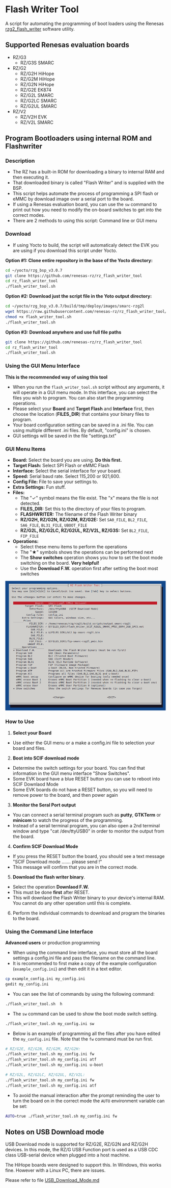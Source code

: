 # Flash Writer Tool

A script for automating the programming of boot loaders using the Renesas
[rzg2\_flash\_writer](https://github.com/renesas-rz/rzg2_flash_writer) software
utility.

## Supported Renesas evaluation boards

* RZ/G3
  * RZ/G3S SMARC
* RZ/G2
  * RZ/G2H HiHope
  * RZ/G2M HiHope
  * RZ/G2N HiHope
  * RZ/G2E EK874
  * RZ/G2L SMARC
  * RZ/G2LC SMARC
  * RZ/G2UL SMARC
* RZ/V2
  * RZ/V2H EVK
  * RZ/V2L SMARC

## Program Bootloaders using internal ROM and Flashwriter

### Description

* The RZ has a built-in ROM for downloading a binary to internal RAM and then
executing it.
* That downloaded binary is called "Flash Writer" and is supplied with the BSP.
* This script helps automate the process of programming a SPI flash or eMMC by
download image over a serial port to the board.
* If using a Renesas evaluation board, you can use the `sw` command to print out
how you need to modify the on-board switches to get into the correct modes.
* There are 2 methods to using this script: Command line or GUI menu

### Download

* If using Yocto to build, the script will automaticaly detect the EVK you are
using if you download this script under Yocto.

**Option #1: Clone entire repository in the base of the Yocto directory:**
```bash
cd ~/yocto/rzg_bsp_v3.0.7
git clone https://github.com/renesas-rz/rz_flash_writer_tool
cd rz_flash_writer_tool
./flash_writer_tool.sh
```

**Option #2: Download just the script file in the Yoto output directory:**
```bash
cd ~/yocto/rzg_bsp_v3.0.7/build/tmp/deploy/images/smarc-rzg2l
wget https://raw.githubusercontent.com/renesas-rz/rz_flash_writer_tool/master/flash_writer_tool.sh
chmod +x flash_writer_tool.sh
./flash_writer_tool.sh
```

**Option #3: Download anywhere and use full file paths**
```bash
git clone https://github.com/renesas-rz/rz_flash_writer_tool
cd rz_flash_writer_tool
./flash_writer_tool.sh
```

### Using the GUI Menu Interface

**This is the recommended way of using this tool**
* When you run the `flash_writer_tool.sh` script without any arguments, it will
operate in a GUI menu mode. In this interface, you can select the files you wish
to program. You can also start the programming operations.
* Please select your **Board** and **Target Flash** and **Interface** first,
then choose the location (**FILES_DIR**) that contains your binary files to
program.
* Your board configuration setting can be saved in a .ini file. You can using
multiple different .ini files. By default, "config.ini" is chosen.
* GUI settings will be saved in the file "settings.txt"

### GUI Menu Items

 * **Board:** Select the board you are using. **Do this first.**
 * **Target Flash:** Select SPI Flash or eMMC Flash
 * **Interface:** Select the serial interface for your board.
 * **Speed:** Serial baud rate. Select 115,200 or 921,600.
 * **Config File:** File to save your settings to.
 * **Extra Settings:** Fun stuff.
* **Files:**
  * The "✓" symbol means the file exist. The "x" means the file is not detected.
  * **FILES_DIR:** Set this to the directory of your files to program.
  * **FLASHWRITER:** The filename of the Flash Writer binary
  * **RZ/G2H, RZ/G2N, RZ/G2M, RZ/G2E:** Set `SA0_FILE`, `BL2_FILE`, `SA6_FILE`,
`BL31_FILE`, `UBOOT_FILE`
  * **RZ/G2L, RZ/G2LC, RZ/G2UL, RZ/V2L, RZ/G3S:** Set `BL2_FILE`, `FIP_FILE`
* **Operations:**
  * Select these menu items to perform the operations
  * The "★" symbols shows the operations can be performed next
  * The **Show switches** operation shows you how to set the boot mode switching
on the board. **Very helpful!**
  * Use the **Download F.W.** operation first after setting the boot most
switches

![name](gui.png?raw=true)

### How to Use

1. **Select your Board**
* Use either the GUI menu or a make a config.ini file to selection your board
and files.

2. **Boot into SCIF download mode**
* Determine the switch settings for your board. You can find that information in
the GUI menu interface "Show Switches".
* Some EVK board have a blue RESET button you can use to reboot into SCIF
Downlaod Mode
* Some EVK boards do not have a RESET button, so you will need to remove power
to the board, and then power again

3. **Monitor the Seral Port output**
* You can connect a serial terminal program such as **putty**, **GTKTerm** or
**minicom** to watch the progress of the programming.
* Instead of a serail terminal program, you can also open a 2nd terminal window
and type "cat /dev/ttyUSB0" in order to monitor the output from the board.

4. **Confirm SCIF Download Mode**
* If you press the RESET button the board, you should see a text message "SCIF
Download mode .......  please send !"
* This message will confirm that you are in the correct mode.

5. **Download the flash writer binary**.
* Select the operation **Downlaod F.W.**
* This must be done **first** after RESET.
* This will downlaod the Flash Writer binary to your device's internal RAM. You
cannot do any other operation until this is complete.

6. Perform the individual commands to download and program the binaries to the
board.

### Using the Command Line Interface

**Advanced users** or production programming

* When using the command line interface, you must store all the board settings a
config.ini file and pass the filename on the command line.
* It is recommended to first make a copy of the example configuration
(`example_config.ini`) and then edit it in a text editor.

```bash
cp example_config.ini my_config.ini
gedit my_config.ini
```

* You can see the list of commands by using the following command:
```bash
./flash_writer_tool.sh  h
```

* The `sw` command can be used to show the boot mode switch setting.
```bash
./flash_writer_tool.sh my_config.ini sw
```

* Below is an example of programming all the files after you have edited the
`my_config.ini` file. Note that the `fw` command must be run first.
```bash
# RZ/G2E, RZ/G2N, RZ/G2M, RZ/G2H:
./flash_writer_tool.sh my_config.ini fw
./flash_writer_tool.sh my_config.ini atf
./flash_writer_tool.sh my_config.ini u-boot
```
```bash
# RZ/G2L, RZ/G2LC, RZ/G2UL, RZ/V2L:
./flash_writer_tool.sh my_config.ini fw
./flash_writer_tool.sh my_config.ini atf
```

* To avoid the manual interaction after the prompt reminding the user to turn
the board on in the correct mode the `AUTO` environment variable can be set:
```bash
AUTO=true ./flash_writer_tool.sh my_config.ini fw
```

## Notes on USB Download mode

USB Download mode is supported for RZ/G2E, RZ/G2N and RZ/G2H devices.
In this mode, the RZ/G USB Function port is used as a USB CDC class USB-serial
device when plugged into a host machine.

The HiHope boards were designed to support this.
In Windows, this works fine. However with a Linux PC, there are issues.

Please refer to file [USB\_Download\_Mode.md](USB_Download_Mode.md)
